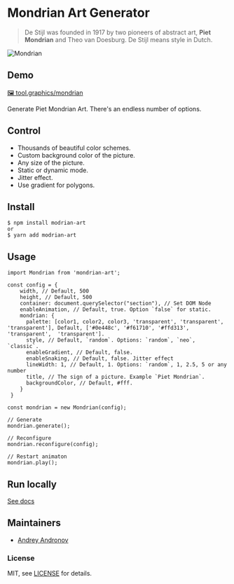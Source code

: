 # Mondrian Art Generator
> De Stijl was founded in 1917 by two pioneers of abstract art, **Piet Mondrian** and Theo van Doesburg. De Stijl means style in Dutch.

![Mondrian](https://firebasestorage.googleapis.com/v0/b/toolgraphics.appspot.com/o/github%2Fgithub-mondrian.jpg?alt=media&token=af155b73-01b9-4336-8300-7f4d7de50f5c "Mondrian Art Generator")

## Demo
[🖼️ tool.graphics/mondrian](https://tool.graphics/mondrian)

Generate Piet Mondrian Art. There's an endless number of options.

## Control

- Thousands of beautiful color schemes.
- Custom background color of the picture.
- Any size of the picture.
- Static or dynamic mode.
- Jitter effect.
- Use gradient for polygons.

## Install

```
$ npm install modrian-art
or
$ yarn add modrian-art
```

## Usage
```
import Mondrian from 'mondrian-art';

const config = {
    width, // Default, 500
    height, // Default, 500
    container: document.querySelector("section"), // Set DOM Node 
    enableAnimation, // Default, true. Option `false` for static.
    mondrian: {
      palette: [color1, color2, color3, 'transparent', 'transparent', 'transparent'], Default, ['#0e448c', '#f61710', '#ffd313', 'transparent',  'transparent'].
      style, // Default, `random`. Options: `random`, `neo`, `classic`.
      enableGradient, // Default, false. 
      enableSnaking, // Default, false. Jitter effect
      lineWidth: 1, // Default, 1. Options: `random`, 1, 2.5, 5 or any number
      title, // The sign of a picture. Example `Piet Mondrian`.
      backgroundColor, // Default, #fff.
    }
 }

const mondrian = new Mondrian(config);

// Generate
mondrian.generate();

// Reconfigure
mondrian.reconfigure(config);

// Restart animaton
mondrian.play();
```
## Run locally
[See docs](https://github.com/andronov04/mondrian-art/blob/main/examples/mondrian/README.md)

## Maintainers

- [Andrey Andronov](https://github.com/andronov04)

### License

MIT, see [LICENSE](https://github.com/andronov04/mondrian-art/blob/main/LICENSE) for details.
